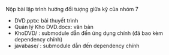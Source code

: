 Nộp bài lập trình hướng đối tượng giữa kỳ của nhóm 7

- DVD.pptx: bài thuyết trình
- Quản lý Kho DVD.docx: văn bản
- KhoDVD/ : submodule dẫn đến ứng dụng chính (đã bao kèm dependency chính)
- javabase/ : submodule dẫn đến dependency chính

